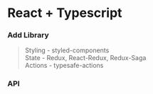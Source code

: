 # React + Typescript

### Add Library
> Styling - styled-components   
> State - Redux, React-Redux, Redux-Saga  
> Actions - typesafe-actions

### API

```

```
